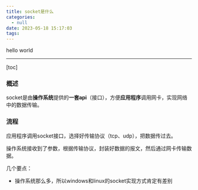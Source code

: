 ```yaml
---
title: socket是什么
categories:
  - null
date: 2023-05-18 15:17:03
tags:
---
```


hello world

---

[toc]

### 概述

socket是由**操作系统**提供的**一套api**（接口），方便**应用程序**调用网卡，实现网络中的数据传输。

### 流程

应用程序调用socket接口，选择好传输协议（tcp、udp），把数据传过去。

操作系统接收到了参数，根据传输协议，封装好数据的报文，然后通过网卡传输数据。



几个要点：

- 操作系统那么多，所以windows和linux的socket实现方式肯定有差别

